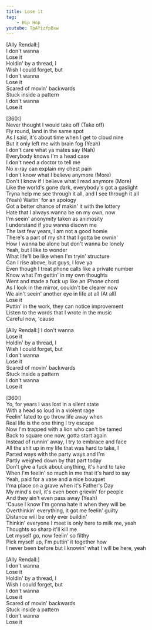 ```yaml
---
title: Lose it
tag:
    - Hip Hop
youtube: TpAYizfpBxw
---
```


[Ally Rendall:]  
I don't wanna  
Lose it  
Holdin' by a thread, I  
Wish I could forget, but  
I don't wanna  
Lose it  
Scared of movin' backwards  
Stuck inside a pattern  
I don't wanna  
Lose it  

[360:]  
Never thought I would take off (Take off)  
Fly round, land in the same spot  
As I said, it's about time when I get to cloud nine  
But it only left me with brain fog (Yeah)  
I don't care what ya mates say (Nah)  
Everybody knows I'm a head case  
I don't need a doctor to tell me  
No x-ray can explain my chest pain  
I don't know what I believe anymore (More)  
Don't I know if I believe what I read anymore (More)  
Like the world's gone dark, everybody's got a gaslight  
Tryna help me see through it all, and I see through it all  
(Yeah) Waitin' for an apology  
Got a better chance of makin' it with the lottery  
Hate that I always wanna be on my own, now  
I'm seein' anonymity taken as animosity  
I understand if you wanna disown me  
The last few years, I am not a good homie  
There's a part of my shit that I gotta be ownin'  
How I wanna be alone but don't wanna be lonely  
Yeah, but I like to wonder  
What life'll be like when I'm tryin' structure  
Can I rise above, but guys, I love ya  
Even though I treat phone calls like a private number  
Know what I'm gettin' in my own thoughts  
Went and made a fuck up like an iPhone chord  
As I look in the mirror, couldn't be clearer now  
We ain't seein' another eye in life at all (At all)  
Lose it  
Puttin' in the work, they can notice improvement  
Listen to the words that I wrote in the music  
Careful now, 'cause  

[Ally Rendall:]
I don't wanna  
Lose it  
Holdin' by a thread, I  
Wish I could forget, but  
I don't wanna  
Lose it  
Scared of movin' backwards  
Stuck inside a pattern  
I don't wanna  
Lose it  

[360:]  
Yo, for years I was lost in a silent state  
With a head so loud in a violent rage  
Feelin' fated to go throw life away when  
Real life is the one thing I try escape  
Now I'm trapped with a lion who can't be tamed  
Back to square one now, gotta start again  
Instead of runnin' away, I try to embrace and face  
All the shit up in my life that was hard to take, I  
Parted ways with the party ways and I'm  
Partly weighed down by that part today  
Don't give a fuck about anything, it's hard to take  
When I'm feelin' so much in me that it's hard to say  
Yeah, paid for a vase and a nice bouquet  
I'ma place on a grave when it's Father's Day  
My mind's evil, it's even been grievin' for people  
And they ain't even pass away (Yeah)  
'Cause I know I'm gonna hate it when they will be  
Overthinkin' everything, it got me feelin' guilty  
Distance will be only ever buildin'  
Thinkin' everyone I meet is only here to milk me, yeah  
Thoughts so sharp it'll kill me  
Let myself go, now feelin' so filthy  
Pick myself up, I'm puttin' it together how  
I never been before but I knowin' what I will be here, yeah  

[Ally Rendall:]  
I don't wanna  
Lose it  
Holdin' by a thread, I  
Wish I could forget, but  
I don't wanna  
Lose it  
Scared of movin' backwards  
Stuck inside a pattern  
I don't wanna  
Lose it  
